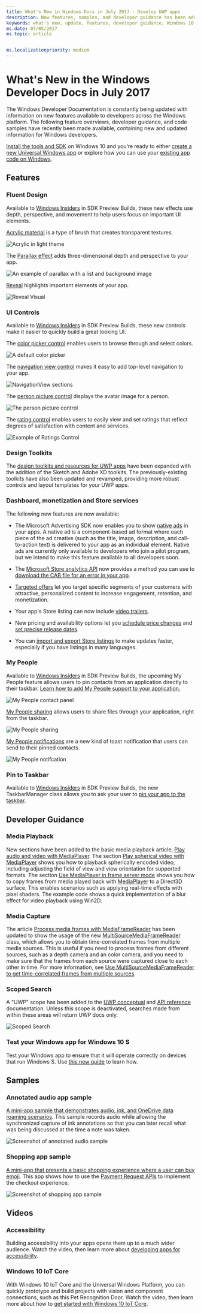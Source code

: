 ```yaml
---
title: What's New in Windows Docs in July 2017 - Develop UWP apps
description: New features, samples, and developer guidance has been added to the Windows 10 developer documentation for July 2017
keywords: what's new, update, features, developer guidance, Windows 10
ms.date: 07/05/2017
ms.topic: article


ms.localizationpriority: medium
---
```

# What's New in the Windows Developer Docs in July 2017

The Windows Developer Documentation is constantly being updated with information on new features available to developers across the Windows platform. The following feature overviews, developer guidance, and code samples have recently been made available, containing new and updated information for Windows developers.

[Install the tools and SDK](https://developer.microsoft.com/windows/downloads#_blank) on Windows 10 and you’re ready to either [create a new Universal Windows app](../get-started/your-first-app.md) or explore how you can use your [existing app code on Windows](../porting/index.md).

## Features

### Fluent Design

Available to [Windows Insiders](https://insider.windows.com/) in SDK Preview Builds, these new effects use depth, perspective, and movement to help users focus on important UI elements.

[Acrylic material](/windows/apps/design/style/acrylic) is a type of brush that creates transparent textures.

![Acrylic in light theme](images/Acrylic_DarkTheme_Base.png)

The [Parallax effect](/windows/apps/design/motion/parallax) adds three-dimensional depth and perspective to your app.

![An example of parallax with a list and background image](images/_Parallax_v2.gif)

[Reveal](/windows/apps/design/style/index) highlights important elements of your app.

![Reveal Visual](images/Nav_Reveal_Animation.gif)

### UI Controls

Available to [Windows Insiders](https://insider.windows.com/) in SDK Preview Builds, these new controls make it easier to quickly build a great looking UI.

The [color picker control](/windows/apps/design/controls/color-picker) enables users to browse through and select colors.  

![A default color picker](images/color-picker-default.png)

The [navigation view control](/windows/apps/design/controls/navigationview) makes it easy to add top-level navigation to your app.

![NavigationView sections](images/navview_sections.png)

The [person picture control](/windows/apps/design/controls/person-picture) displays the avatar image for a person.

![The person picture control](images/person-picture_hero.png)

The [rating control](/windows/apps/design/controls/rating) enables users to easily view and set ratings that reflect degrees of satisfaction with content and services.

![Example of Ratings Control](images/rating_rs2_doc_ratings_intro.png)

### Design Toolkits

The [design toolkits and resources for UWP apps](/windows/apps/design/downloads/index) have been expanded with the addition of the Sketch and Adobe XD toolkits. The previously-existing toolkits have also been updated and revamped, providing more robust controls and layout templates for your UWP apps.

### Dashboard, monetization and Store services

The following new features are now available:

* The Microsoft Advertising SDK now enables you to show [native ads](../monetize/native-ads.md) in your apps. A native ad is a component-based ad format where each piece of the ad creative (such as the title, image, description, and call-to-action text) is delivered to your app as an individual element. Native ads are currently only available to developers who join a pilot program, but we intend to make this feature available to all developers soon.

* The [Microsoft Store analytics API](../monetize/access-analytics-data-using-windows-store-services.md) now provides a method you can use to [download the CAB file for an error in your app](../monetize/download-the-cab-file-for-an-error-in-your-app.md).

* [Targeted offers](../publish/use-targeted-offers-to-maximize-engagement-and-conversions.md) let you target specific segments of your customers with attractive, personalized content to increase engagement, retention, and monetization.

* Your app's Store listing can now include [video trailers](../publish/app-screenshots-and-images.md#trailers).

* New pricing and availability options let you [schedule price changes](../publish/set-and-schedule-app-pricing.md) and [set precise release dates](..//publish/configure-precise-release-scheduling.md).

* You can [import and export Store listings](../publish/import-and-export-store-listings.md) to make updates faster, especially if you have listings in many languages.

### My People

Available to [Windows Insiders](https://insider.windows.com/) in SDK Preview Builds, the upcoming My People feature allows users to pin contacts from an application directly to their taskbar. [Learn how to add My People support to your application.](../contacts-and-calendar/my-people-support.md)

![My People contact panel](images/my-people.png)

[My People sharing](../contacts-and-calendar/my-people-sharing.md) allows users to share files through your application, right from the taskbar.

![My People sharing](images/my-people-sharing.png)

[My People notifications](../contacts-and-calendar/my-people-support.md) are a new kind of toast notification that users can send to their pinned contacts.

![My People notifcation](images/my-people-notification.png)

### Pin to Taskbar

Available to [Windows Insiders](https://insider.windows.com/) in SDK Preview Builds, the new TaskbarManager class allows you to ask your user to [pin your app to the taskbar](/windows/apps/design/shell/pin-to-taskbar).

## Developer Guidance

### Media Playback

New sections have been added to the basic media playback article, [Play audio and video with MediaPlayer](../audio-video-camera/play-audio-and-video-with-mediaplayer.md). The section [Play spherical video with MediaPlayer](../audio-video-camera/play-audio-and-video-with-mediaplayer.md) shows you how to playback spherically encoded video, including adjusting the field of view and view orientation for supported formats. The section [Use MediaPlayer in frame server mode](../audio-video-camera/play-audio-and-video-with-mediaplayer.md#use-mediaplayer-in-frame-server-mode) shows you how to copy frames from media played back with [MediaPlayer](/uwp/api/Windows.Media.Playback.MediaPlayer) to a Direct3D surface. This enables scenarios such as applying real-time effects with pixel shaders. The example code shows a quick implementation of a blur effect for video playback using Win2D.

### Media Capture

The article [Process media frames with MediaFrameReader](../audio-video-camera/process-media-frames-with-mediaframereader.md) has been updated to show the usage of the new [Multi​Source​Media​Frame​Reader](/uwp/api/windows.media.capture.frames.multisourcemediaframereader) class, which allows you to obtain time-correlated frames from multiple media sources. This is useful if you need to process frames from different sources, such as a depth camera and an color camera, and you need to make sure that the frames from each source were captured close to each other in time. For more information, see [Use MultiSourceMediaFrameReader to get time-correlated frames from multiple sources](../audio-video-camera/process-media-frames-with-mediaframereader.md#use-multisourcemediaframereader-to-get-time-corellated-frames-from-multiple-sources).

### Scoped Search

A "UWP" scope has been added to the [UWP conceptual](../get-started/universal-application-platform-guide.md) and [API reference](/uwp/api/) documentation. Unless this scope is deactivated, searches made from within these areas will return UWP docs only.

![Scoped Search](images/scoped-search.png)

### Test your Windows app for Windows 10 S

Test your Windows app to ensure that it will operate correctly on devices that run Windows S. Use [this new guide](/windows/msix/desktop/desktop-to-uwp-test-windows-s) to learn how.

## Samples

### Annotated audio app sample

[A mini-app sample that demonstrates audio, ink, and OneDrive data roaming scenarios](https://github.com/Microsoft/Windows-appsample-annotated-audio). This sample records audio while allowing the synchronized capture of ink annotations so that you can later recall what was being discussed at the time a note was taken.

![Screenshot of annotated audio sample](images/Playback.png)  

### Shopping app sample

[A mini-app that presents a basic shopping experience where a user can buy emoji](https://github.com/Microsoft/Windows-appsample-shopping). This app shows how to use the [Payment Request APIs](/uwp/api/windows.applicationmodel.payments) to implement the checkout experience.

![Screenshot of shopping app sample](images/shoppingcart.png)  

## Videos

### Accessibility

Building accessibility into your apps opens them up to a much wider audience. Watch the video, then learn more about [developing apps for accessibility](https://developer.microsoft.com/windows/accessible-apps).

### Windows 10 IoT Core

With Windows 10 IoT Core and the Universal Windows Platform, you can quickly prototype and build projects with vision and component connections, such as this Pet Recognition Door. Watch the video, then learn more about how to [get started with Windows 10 IoT Core](https://developer.microsoft.com/windows/iot).
